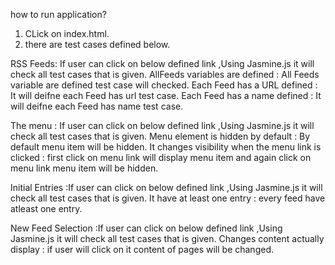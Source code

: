 
how to run application?

1. CLick on index.html.
2. there are test cases defined below.

RSS Feeds: If user can click on below defined link ,Using Jasmine.js it will check all test cases that is given.
    AllFeeds variables are defined : All Feeds variable are defined test case will checked.
    Each Feed has a URL defined : It will deifne each Feed has url test case.
    Each Feed has a name defined : It will deifne each Feed has name test case.
    
    
    
The menu : If user can click on below defined link ,Using Jasmine.js it will check all test cases that is given.
    Menu element is hidden by default : By default menu item will be hidden.
    It changes visibility when the menu link is clicked : first click on menu link will display menu item and again click on menu link menu item will be hidden.
    
    
Initial Entries :If user can click on below defined link ,Using Jasmine.js it will check all test cases that is given.
    It have at least one entry : every feed have atleast one entry.
    
    
New Feed Selection :If user can click on below defined link ,Using Jasmine.js it will check all test cases that is given.
    Changes content actually display : if user will click on it content of pages will be changed.


